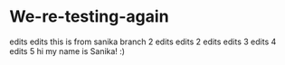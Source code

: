 # We-re-testing-again
edits edits
this is from sanika branch 2
edits edits 2
edits edits 3
edits 4
edits 5
hi my name is Sanika! :)